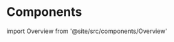 # Components

import Overview from '@site/src/components/Overview'

<div className="flex flex-row gap-6 flex-wrap">

<Overview component="button" coverLight="/img/placeholder_cover.svg" coverDark="/img/placeholder_cover.svg" />
<Overview component="tab" coverLight="/img/placeholder_cover.svg" coverDark="/img/placeholder_cover.svg" />

</div>
